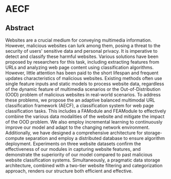 # AECF
## Abstract
Websites are a crucial medium for conveying multimedia information. However, malicious websites can lurk among them, posing a threat to the security of users' sensitive data and personal privacy. It is imperative to detect and classify these harmful websites. Various solutions have been proposed by researchers for this task, including extracting features from URLs and analyzing web page content using classification algorithms. However, little attention has been paid to the short lifespan and frequent updates characteristics of malicious websites. Existing methods often use single feature inputs and static models to process website data, regardless of the dynamic feature of multimedia scenarios or the Out-of-Distribution (OOD) problem of malicious websites in real-world scenarios. To address these problems, we propose the an adaptive balanced multimodal URL classification framework (AECF), a classification system for web page classification tasks. This includes a FAModule and FEAModule to effectively combine the various data modalities of the website and mitigate the impact of the OOD problem. We also employ incremental learning to continuously improve our model and adapt to the changing network environment. Additionally, we have designed a comprehensive architecture for storage-compute separation and employ a distributed database to ensure algorithm deployment. Experiments on three website datasets confirm the effectiveness of our modules in capturing website features, and demonstrate the superiority of our model compared to past malicious website classification systems. Simultaneously, a pragmatic data storage architecture, combined with a two-tier website filtering and categorization approach, renders our structure both efficient and effective.
